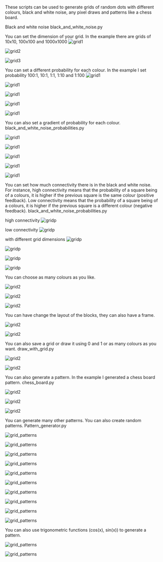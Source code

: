 These scripts can be used to generate grids of random dots with different colours, black and white noise, any pixel draws and patterns like a chess board.


Black and white noise
black_and_white_noise.py

You can set the dimension of your grid.
In the example there are grids of 10x10, 100x100 and 1000x1000
![grid1](media/Grid_10.png)

![grid2](media/Grid_100.png)

![grid3](media/Grid_1000.png)


You can set a different probability for each colour.
In the example I set probability 100:1, 10:1, 1:1, 1:10 and 1:100
![grid1](media/Grid_p_500_100_1.png)

![grid1](media/Grid_p_500_10_1.png)

![grid1](media/Grid_p_500_1_1.png)

![grid1](media/Grid_p_500_1_10.png)

![grid1](media/Grid_p_500_1_100.png)

You can also set a gradient of probability for each colour.
black_and_white_noise_probabilities.py

![grid1](media/grid_100_gradient0.1_w1_b500.png)

![grid1](media/grid_100_gradient-0.0001_w1_b1.png)

![grid1](media/grid_500_gradient0.0002_w1_b25.png)

![grid1](media/grid_1000_gradient0.0001_w1_b25.png)

![grid1](media/grid_1000_gradient-1e-06_w1_b1.png)


You can set how much connectivity there is in the black and white noise.
For instance, high connectivity means that the probability of a square being of a colours, it is higher if the previous square is the same colour (positive feedback).
Low connectivity means that the probability of a square being of a colours, it is higher if the previous square is a different colour (negative feedback).
black_and_white_noise_probabilities.py

high connectivity
![gridp](media/Grid_100_p5.png)

low connectivity
![gridp](media/Grid_100_p9.png)

with different grid dimensions
![gridp](media/Grid_100_p16.png)

![gridp](media/Grid_100_p18.png)

![gridp](media/Grid_100_p22.png)

![gridp](media/Grid_100_p20.png)

You can choose as many colours as you like.

![grid2](media/Grid_c_30.png)

![grid2](media/Grid_c_100_1.png)

![grid2](media/Grid_c_1000.png)

You can have change the layout of the blocks, they can also have a frame.

![grid2](media/Grid_l_10.png)

![grid2](media/Grid_l_50.png)

You can also save a grid or draw it using 0 and 1 or as many colours as you want.
draw_with_grid.py

![grid2](media/smile2.png)

![grid2](media/draw1.png)

You can also generate a pattern.
In the example I generated a chess board pattern.
chess_board.py

![grid2](media/chess_board.png)

![grid2](media/chess_board2.png)

![grid2](media/chess_board3.png)

You can generate many other patterns. You can also create random patterns.
Pattern_generator.py

![grid_patterns](media/pattern-2.png)

![grid_patterns](media/pattern-4.png)

![grid_patterns](media/pattern-5.png)

![grid_patterns](media/pattern-10.png)

![grid_patterns](media/pattern-13.png)

![grid_patterns](media/pattern-14.png)

![grid_patterns](media/pattern-15.png)

![grid_patterns](media/pattern-17.png)

![grid_patterns](media/pattern-18.png)

![grid_patterns](media/pattern-19.png)

You can also use trigonometric functions (cos(x), sin(x)) to generate a pattern.

![grid_patterns](media/pattern-cos.png)

![grid_patterns](media/pattern-cos3_cube.png)
